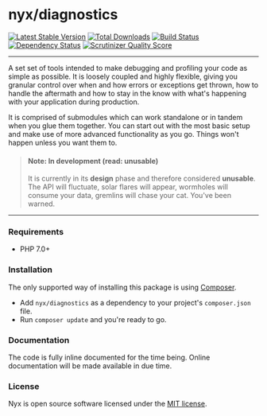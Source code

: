 # nyx/diagnostics
[![Latest Stable Version](https://poser.pugx.org/nyx/diagnostics/v/stable.png)](https://packagist.org/packages/nyx/diagnostics)
[![Total Downloads](https://poser.pugx.org/nyx/diagnostics/downloads.png)](https://packagist.org/packages/nyx/diagnostics)
[![Build Status](https://travis-ci.org/unyx/diagnostics.png)](https://travis-ci.org/unyx/diagnostics)
[![Dependency Status](https://www.versioneye.com/user/projects/55c5434d65376200170035fd/badge.png)](https://www.versioneye.com/user/projects/55c5434d65376200170035fd)
[![Scrutinizer Quality Score](https://scrutinizer-ci.com/g/unyx/diagnostics/badges/quality-score.png?s=a40a3ac9484a2e9d3f535439d3818d06b450b8a9)](https://scrutinizer-ci.com/g/unyx/diagnostics/)

-----

A set set of tools intended to make debugging and profiling your code as simple as possible. It is loosely coupled and
highly flexible, giving you granular control over when and how errors or exceptions get thrown, how to handle the
aftermath and how to stay in the know with what's happening with your application during production.

It is comprised of submodules which can work standalone or in tandem when you glue them together. You can start out
with the most basic setup and make use of more advanced functionality as you go. Things won't happen unless you want
them to.

> #### Note: In development (read: unusable)
> It is currently in its **design** phase and therefore considered **unusable**. The API will fluctuate, solar flares will
> appear, wormholes will consume your data, gremlins will chase your cat. You've been warned.

-----

### Requirements

- PHP 7.0+

### Installation

The only supported way of installing this package is using [Composer](http://getcomposer.org).

- Add `nyx/diagnostics` as a dependency to your project's `composer.json` file.
- Run `composer update` and you're ready to go.

### Documentation

The code is fully inline documented for the time being. Online documentation will be made available in due time.

### License

Nyx is open source software licensed under the [MIT license](http://opensource.org/licenses/MIT).
